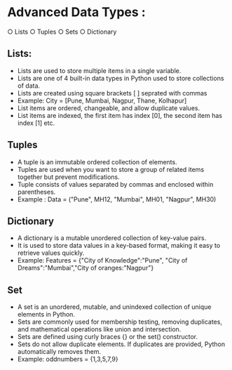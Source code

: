 # Advanced Data Types :
○ Lists
○ Tuples
○ Sets
○ Dictionary
## Lists:
- Lists are used to store multiple items in a single variable.
- Lists are one of 4 built-in data types in Python used to store
collections of data.
- Lists are created using square brackets [ ] seprated with commas
- Example:
    City = [Pune, Mumbai, Nagpur, Thane, Kolhapur]
- List items are ordered, changeable, and allow duplicate values.
- List items are indexed, the first item has index [0], the second item has
index [1] etc.

## Tuples
- A tuple is an immutable ordered collection of elements.
- Tuples are used when you want to store a group of related items together but prevent modifications.
- Tuple consists of values separated by commas and enclosed within parentheses.
- Example : Data = ("Pune", MH12, "Mumbai", MH01, "Nagpur", MH30)

## Dictionary
- A dictionary is a mutable unordered collection of key-value pairs.
- It is used to store data values in a key-based format, making it easy to retrieve values quickly.
- Example: Features = {"City of Knowledge":"Pune", "City of Dreams":"Mumbai","City of oranges:"Nagpur"}

## Set
- A set is an unordered, mutable, and unindexed collection of unique elements in Python.
- Sets are commonly used for membership testing, removing duplicates, and mathematical operations like union and intersection.
- Sets are defined using curly braces {} or the set() constructor.
- Sets do not allow duplicate elements. If duplicates are provided, Python automatically removes them.
- Example: oddnumbers = {1,3,5,7,9}
